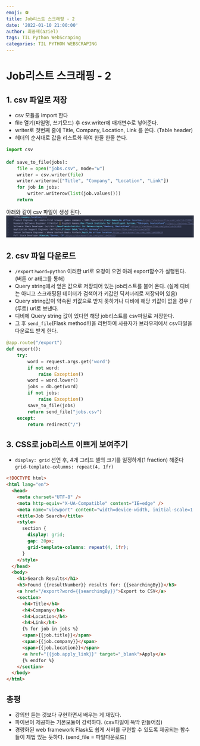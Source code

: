 ```yaml
---
emoji: ⚽️
title: Job리스트 스크래핑 - 2
date: '2022-01-10 21:00:00'
author: 최중재(aziel)
tags: TIL Python WebScraping
categories: TIL PYTHON WEBSCRAPING
---
```


# Job리스트 스크래핑 - 2

## 1. csv 파일로 저장

- csv 모듈을 import 한다
- file 열기(파일명, 쓰기모드) 후 csv.writer에 매개변수로 넣어준다.
- writer로 첫번째 줄에 Title, Company, Location, Link 를 쓴다. (Table header)
- 헤더의 순서대로 값을 리스트화 하여 한줄 한줄 쓴다.

```python
import csv

def save_to_file(jobs):
    file = open("jobs.csv", mode="w")
    writer = csv.writer(file)
    writer.writerow(["Title", "Company", "Location", "Link"])
    for job in jobs:
        writer.writerow(list(job.values()))
    return
```

아래와 같이 csv 파일이 생성 된다.
![jobs.csv](./jobs_csv.png)

## 2. csv 파일 다운로드

- `/export?word=python` 이러한 url로 요청이 오면 아래 export함수가 실행된다. (버튼 or a태그를 통해)
- Query string에서 얻은 값으로 저장되어 있는 job리스트를 불어 온다. (실제 디비는 아니고 스크래핑된 데이터가 검색어가 키값인 딕셔너리로 저장되어 있음)
- Query string값이 약속된 키값으로 받지 못하거나 디비에 해당 키값이 없을 경우 / (루트) url로 보낸다.
- 디비에 Query string 값이 있다면 해당 job리스트를 csv파일로 저장한다.
- 그 후 `send_file`(Flask method!!)을 리턴하여 사용자가 브라우저에서 csv파일을 다운로드 받게 한다.

```python
@app.route("/export")
def export():
    try:
        word = request.args.get('word')
        if not word:
            raise Exception()
        word = word.lower()
        jobs = db.get(word)
        if not jobs:
            raise Exception()
        save_to_file(jobs)
        return send_file("jobs.csv")
    except:
        return redirect("/")
```

## 3. CSS로 job리스트 이쁘게 보여주기

- `display: grid` 선언 후, 4개 그리드 셀의 크기를 일정하게(1 fraction) 해준다 `grid-template-columns: repeat(4, 1fr)`

```html
<!DOCTYPE html>
<html lang="en">
  <head>
    <meta charset="UTF-8" />
    <meta http-equiv="X-UA-Compatible" content="IE=edge" />
    <meta name="viewport" content="width=device-width, initial-scale=1.0" />
    <title>Job Search</title>
    <style>
      section {
        display: grid;
        gap: 20px;
        grid-template-columns: repeat(4, 1fr);
      }
    </style>
  </head>
  <body>
    <h1>Search Results</h1>
    <h3>Found {{resultNumber}} results for: {{searchingBy}}</h3>
    <a href="/export?word={{searchingBy}}">Export to CSV</a>
    <section>
      <h4>Title</h4>
      <h4>Company</h4>
      <h4>Location</h4>
      <h4>Link</h4>
      {% for job in jobs %}
      <span>{{job.title}}</span>
      <span>{{job.company}}</span>
      <span>{{job.location}}</span>
      <a href="{{job.apply_link}}" target="_blank">Apply</a>
      {% endfor %}
    </section>
  </body>
</html>
```

## 총평

- 강의만 듣는 것보다 구현하면서 배우는 게 재밌다.
- 파이썬이 제공하는 기본모듈이 강력하다. (csv파일이 뚝딱 만들어짐)
- 경량화된 web framework Flask도 쉽게 서버를 구현할 수 있도록 제공되는 함수들이 제법 있는 듯하다. (send_file = 파일다운로드)

```toc

```
